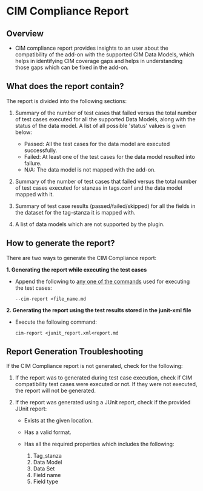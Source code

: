 # CIM Compliance Report

## Overview

- CIM compliance report provides insights to an user about the compatibility of the add-on with the supported CIM Data Models, which helps in identifying CIM coverage gaps and helps in understanding those gaps which can be fixed in the add-on.

## What does the report contain?

The report is divided into the following sections:

1. Summary of the number of test cases that failed versus the total number of test cases executed for all the supported Data Models, along with the status of the data model. A list of all possible 'status' values is given below:

     - Passed: All the test cases for the data model are executed successfully.
     - Failed: At least one of the test cases for the data model resulted into failure.
     - N/A: The data model is not mapped with the add-on.

2. Summary of the number of test cases that failed versus the total number of test cases executed for stanzas in tags.conf and the data model mapped with it.

3. Summary of test case results (passed/failed/skipped) for all the fields in the dataset for the tag-stanza it is mapped with.

4. A list of data models which are not supported by the plugin.

## How to generate the report?

There are two ways to generate the CIM Compliance report:

**1. Generating the report while executing the test cases**

- Append the following to [any one of the commands](how_to_use.md#test-execution) used for executing the test cases:

  ```console
  --cim-report <file_name.md
  ```

**2. Generating the report using the test results stored in the junit-xml file**

- Execute the following command:

  ```console
  cim-report <junit_report.xml<report.md
  ```

## Report Generation Troubleshooting

If the CIM Compliance report is not generated, check for the following:

1. If the report was to generated during test case execution, check if CIM compatibility test cases were executed or not. If they were not executed, the report will not be generated.

2. If the report was generated using a JUnit report, check if the provided JUnit report:

     - Exists at the given location.

     - Has a valid format.
   
     - Has all the required properties which includes the following:
          1. Tag_stanza
          2. Data Model
          3. Data Set
          4. Field name
          5. Field type
